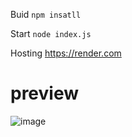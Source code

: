 Buid ```npm insatll```

Start ```node index.js```

Hosting https://render.com
# preview
![image](https://cdn.discordapp.com/attachments/1335597135202353224/1383583185073471699/20250615_060525.jpg?ex=684f51c1&is=684e0041&hm=c99b5d919934baf35a88468d526c5db7770eab1c449c946bd90c079d1bdafd4c&)
